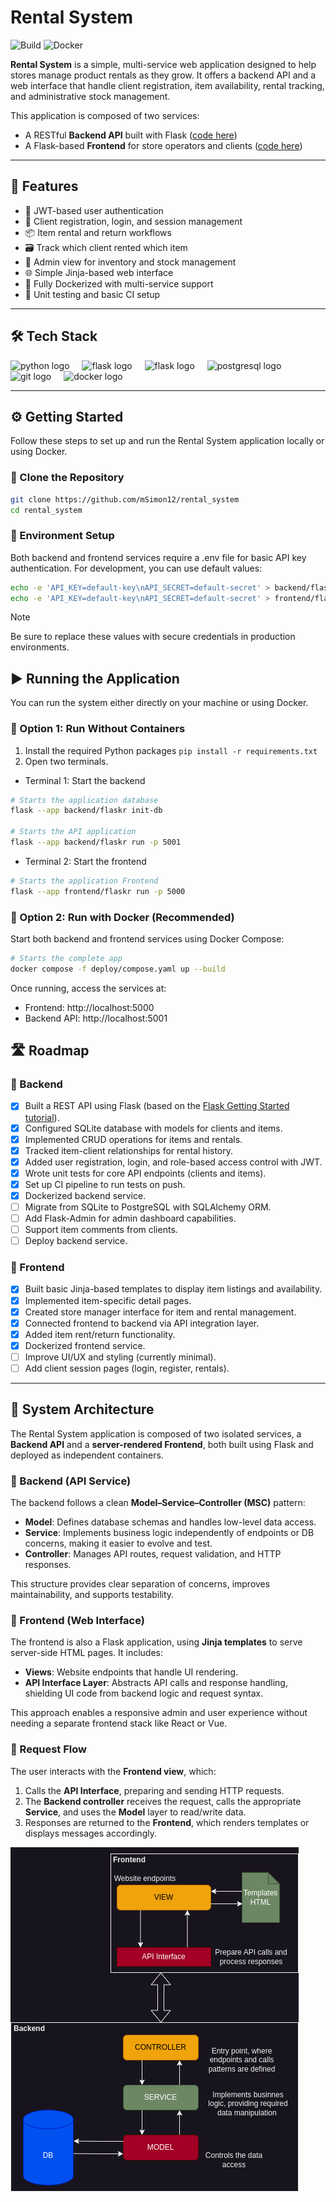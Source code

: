 # Rental System

![Build](https://img.shields.io/github/actions/workflow/status/mSimon12/rental_system/main.yml?branch=main)
![Docker](https://img.shields.io/badge/docker-ready-blue)

**Rental System** is a simple, multi-service web application designed to help stores manage 
product rentals as they grow. It offers a backend API and a web interface that handle client 
registration, item availability, rental tracking, and administrative stock management.

This application is composed of two services:
- A RESTful **Backend API** built with Flask ([code here](./backend))
- A Flask-based **Frontend** for store operators and clients ([code here](./frontend))

---

## 🚀 Features

- 🔐 JWT-based user authentication
- 🧾 Client registration, login, and session management  
- 📦 Item rental and return workflows  
- 🗃️ Track which client rented which item  
- 🔄 Admin view for inventory and stock management  
- 🌐 Simple Jinja-based web interface  
- 🐳 Fully Dockerized with multi-service support  
- 🧪 Unit testing and basic CI setup  

---

## 🛠️ Tech Stack

<div align="left">
  <img src="https://cdn.jsdelivr.net/gh/devicons/devicon/icons/python/python-original.svg" height="30" alt="python logo"  />
  <img width="12" />
  <img src="https://skillicons.dev/icons?i=flask" height="30" alt="flask logo"  />
  <img width="12" />
  <img src="https://skillicons.dev/icons?i=sqlite" height="30" alt="flask logo"  />
  <img width="12" />
  <img src="https://cdn.jsdelivr.net/gh/devicons/devicon/icons/postgresql/postgresql-original.svg" height="30" alt="postgresql logo"  />
  <img width="12" />
  <img src="https://cdn.jsdelivr.net/gh/devicons/devicon/icons/git/git-original.svg" height="30" alt="git logo"  />
  <img width="12" />
  <img src="https://cdn.jsdelivr.net/gh/devicons/devicon/icons/docker/docker-original.svg" height="30" alt="docker logo"  />
  <img width="12" />
</div>

---

## ⚙️ Getting Started

Follow these steps to set up and run the Rental System application locally or using Docker.

### 🔧 Clone the Repository

```bash
git clone https://github.com/mSimon12/rental_system
cd rental_system
```

### 🔐 Environment Setup

Both backend and frontend services require a .env file for basic API key authentication. For development, you can use default values:
```bash
echo -e 'API_KEY=default-key\nAPI_SECRET=default-secret' > backend/flaskr/.env
echo -e 'API_KEY=default-key\nAPI_SECRET=default-secret' > frontend/flaskr/.env
```
> [!NOTE]  
> Be sure to replace these values with secure credentials in production environments.


## ▶️ Running the Application
You can run the system either directly on your machine or using Docker.

### 🐍 Option 1: Run Without Containers
1. Install the required Python packages ``pip install -r requirements.txt``
2. Open two terminals.
- Terminal 1: Start the backend

```bash
# Starts the application database
flask --app backend/flaskr init-db

# Starts the API application
flask --app backend/flaskr run -p 5001
```

 - Terminal 2: Start the frontend

```bash
# Starts the application Frontend
flask --app frontend/flaskr run -p 5000
```

### 🐳 Option 2: Run with Docker (Recommended)
Start both backend and frontend services using Docker Compose:

```bash
# Starts the complete app 
docker compose -f deploy/compose.yaml up --build
```
Once running, access the services at:
- Frontend: http://localhost:5000
- Backend API: http://localhost:5001


## 🛣️ Roadmap

### 🔧 Backend

- [x] Built a REST API using Flask (based on the [Flask Getting Started tutorial](https://flask.palletsprojects.com/en/3.0.x/tutorial/)).
- [x] Configured SQLite database with models for clients and items.
- [x] Implemented CRUD operations for items and rentals.
- [x] Tracked item-client relationships for rental history.
- [x] Added user registration, login, and role-based access control with JWT.
- [x] Wrote unit tests for core API endpoints (clients and items).
- [x] Set up CI pipeline to run tests on push.
- [x] Dockerized backend service.
- [ ] Migrate from SQLite to PostgreSQL with SQLAlchemy ORM.
- [ ] Add Flask-Admin for admin dashboard capabilities.
- [ ] Support item comments from clients.
- [ ] Deploy backend service.

### 🎨 Frontend

- [x] Built basic Jinja-based templates to display item listings and availability.
- [x] Implemented item-specific detail pages.
- [x] Created store manager interface for item and rental management.
- [x] Connected frontend to backend via API integration layer.
- [x] Added item rent/return functionality.
- [x] Dockerized frontend service.
- [ ] Improve UI/UX and styling (currently minimal).
- [ ] Add client session pages (login, register, rentals).

---

## 🧩 System Architecture

The Rental System application is composed of two isolated services,
a **Backend API** and a **server-rendered Frontend**, both built using 
Flask and deployed as independent containers.

### 🧠 Backend (API Service)

The backend follows a clean **Model–Service–Controller (MSC)** pattern:

- **Model**: Defines database schemas and handles low-level data access.
- **Service**: Implements business logic independently of endpoints or DB concerns, making it easier to evolve and test.
- **Controller**: Manages API routes, request validation, and HTTP responses.

This structure provides clear separation of concerns, improves maintainability, and supports testability.

### 🎨 Frontend (Web Interface)

The frontend is also a Flask application, using **Jinja templates** to serve server-side HTML pages. It includes:

- **Views**: Website endpoints that handle UI rendering.
- **API Interface Layer**: Abstracts API calls and response handling, shielding UI code from backend logic and request syntax.

This approach enables a responsive admin and user experience without needing a separate frontend stack like React or Vue.

### 🔁 Request Flow

The user interacts with the **Frontend view**, which:
1. Calls the **API Interface**, preparing and sending HTTP requests.
2. The **Backend controller** receives the request, calls the appropriate **Service**, and uses the **Model** layer to read/write data.
3. Responses are returned to the **Frontend**, which renders templates or displays messages accordingly.


![Representation of the system components](images/arch.png)